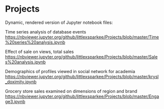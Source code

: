 # Projects

Dynamic, rendered version of Jupyter notebook files:

Time series analysis of database events
https://nbviewer.jupyter.org/github/littlexsparkee/Projects/blob/master/Time%20series%20analysis.ipynb

Effect of sale on views, total sales
https://nbviewer.jupyter.org/github/littlexsparkee/Projects/blob/master/Sales%20analysis.ipynb

Demographics of profiles viewed in social network for academia
https://nbviewer.jupyter.org/github/littlexsparkee/Projects/blob/master/krysl_doximity.ipynb

Grocery store sales examined on dimensions of region and brand
https://nbviewer.jupyter.org/github/littlexsparkee/Projects/blob/master/Engage3.ipynb
